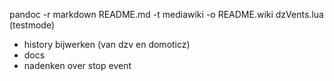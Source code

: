 pandoc -r markdown README.md -t mediawiki -o README.wiki
dzVents.lua (testmode)

- history bijwerken (van dzv en domoticz)
- docs
- nadenken over stop event
